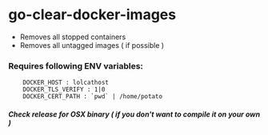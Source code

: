# go-clear-docker-images

- Removes all stopped containers
- Removes all untagged images ( if possible )

### Requires following ENV variables:
```
    DOCKER_HOST : lolcathost
    DOCKER_TLS_VERIFY : 1|0
    DOCKER_CERT_PATH : `pwd` | /home/potato
```

##### Check release for OSX binary ( if you don't want to compile it on your own )
